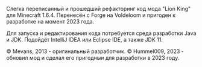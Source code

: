 Слегка переписанный и прошедший рефакторинг код мода "Lion King" для Minecraft 1.6.4. Перенесён с Forge на Voldeloom и пригоден к разработке на момент 2023 года.

Для запуска и редактирования кода потребуется среда разработки Java и JDK. Подойдёт IntelliJ IDEA или Eclipse IDE, а также JDK 11.

© Mevans, 2013 - оригинальный разработчик.
© Hummel009, 2023 - обновил мод и сделал его пригодныи для разработки в 2023 году.
